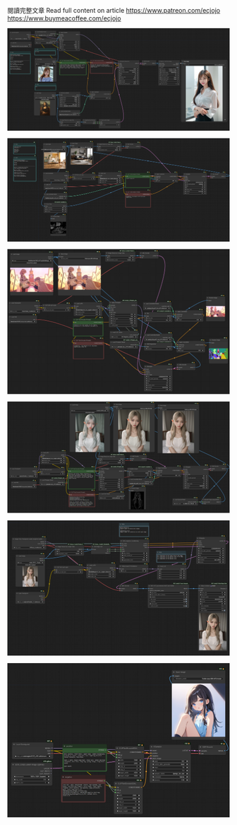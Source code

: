 閱讀完整文章
Read full content on article
https://www.patreon.com/ecjojo
https://www.buymeacoffee.com/ecjojo


![Img](https://github.com/ecjojo/ComfyUI-Templates/blob/main/101Day_AIArtwithComfyUI/Day001.png)


![Img](https://github.com/ecjojo/ComfyUI-Templates/blob/main/101Day_AIArtwithComfyUI/Day002.png)


![Img](https://github.com/ecjojo/ComfyUI-Templates/blob/main/101Day_AIArtwithComfyUI/Day003.png)


![Img](https://github.com/ecjojo/ComfyUI-Templates/blob/main/101Day_AIArtwithComfyUI/Day004.png)


![Img](https://github.com/ecjojo/ComfyUI-Templates/blob/main/101Day_AIArtwithComfyUI/Day005.png)


![Img](https://github.com/ecjojo/ComfyUI-Templates/blob/main/101Day_AIArtwithComfyUI/Day006.png)
